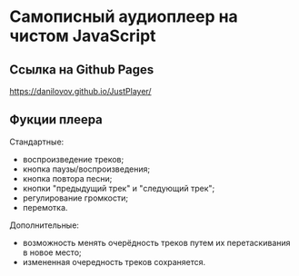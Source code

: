 # Самописный аудиоплеер на чистом JavaScript

## Ссылка на Github Pages
https://danilovov.github.io/JustPlayer/

## Фукции плеера

Стандартные:
- воспроизведение треков;
- кнопка паузы/воспроизведения;
- кнопка повтора песни;
- кнопки "предыдущий трек" и "следующий трек";
- регулирование громкости;
- перемотка.

Дополнительные:
- возможность менять очерёдность треков путем их перетаскивания в новое место;
- измененная очередность треков сохраняется.
